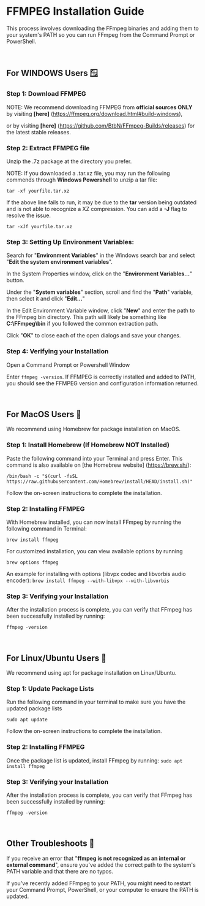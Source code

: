 # FFMPEG Installation Guide

This process involves downloading the FFmpeg binaries and adding them to your system's PATH so you can run FFmpeg from the Command Prompt or PowerShell.

<br>

## For WINDOWS Users 🪟

### Step 1: Download FFMPEG
NOTE: We recommend downloading FFMPEG from **official sources ONLY** by visiting **[here]** (https://ffmpeg.org/download.html#build-windows), <br>

or by visiting **[here]** (https://github.com/BtbN/FFmpeg-Builds/releases) for the latest stable releases. 

### Step 2: Extract FFMPEG file
Unzip the .7z package at the directory you prefer. <br>

NOTE: If you downloaded a .tar.xz file, you may run the following commends through **Windows Powershell** to unzip a tar file: <br>

```tar -xf yourfile.tar.xz```<br>

If the above line fails to run, it may be due to the **tar** version being outdated and is not able to recognize a XZ compression. You can add a **-J** flag to resolve the issue. <br>

```tar -xJf yourfile.tar.xz```<br>

### Step 3: Setting Up Environment Variables:
Search for "**Environment Variables**" in the Windows search bar and select "**Edit the system environment variables**". <br>

In the System Properties window, click on the "**Environment Variables...**" button. <br>

Under the "**System variables**" section, scroll and find the "**Path**" variable, then select it and click "**Edit...**"

In the Edit Environment Variable window, click "**New**" and enter the path to the FFmpeg bin directory. This path will likely be something like __C:\FFmpeg\bin__ if you followed the common extraction path.

Click "**OK**" to close each of the open dialogs and save your changes.


### Step 4: Verifying your Installation
Open a Command Prompt or Powershell Window <br>

Enter `ffmpeg -version`. If FFMPEG is correctly installed and added to PATH, you should see the FFMPEG version and configuration information returned. <br>

<br>

## For MacOS Users 🍎

We recommend using Homebrew for package installation on MacOS. <br>

### Step 1: Install Homebrew (If Homebrew **NOT** Installed)
Paste the following command into your Terminal and press Enter. This command is also available on [the Homebrew website] (https://brew.sh/): <br>

```/bin/bash -c "$(curl -fsSL https://raw.githubusercontent.com/Homebrew/install/HEAD/install.sh)"``` <br>

Follow the on-screen instructions to complete the installation.<br>

### Step 2: Installing FFMPEG
With Homebrew installed, you can now install FFmpeg by running the following command in Terminal: <br>

```brew install ffmpeg```<br>

For customized installation, you can view available options by running

```brew options ffmpeg```<br>

An example for installing with options (libvpx codec and libvorbis audio encoder):
```brew install ffmpeg --with-libvpx --with-libvorbis```<br>

### Step 3: Verifying your Installation
After the installation process is complete, you can verify that FFmpeg has been successfully installed by running: <br>

```ffmpeg -version``` <br>

<br>

## For Linux/Ubuntu Users 🐧

We recommend using apt for package installation on Linux/Ubuntu. <br>

### Step 1: Update Package Lists
Run the following command in your terminal to make sure you have the updated package lists<br>

```sudo apt update``` <br>

Follow the on-screen instructions to complete the installation.<br>

### Step 2: Installing FFMPEG
Once the package list is updated, install FFmpeg by running:
```sudo apt install ffmpeg```<br>

### Step 3: Verifying your Installation
After the installation process is complete, you can verify that FFmpeg has been successfully installed by running: <br>

```ffmpeg -version``` <br>

<br>

## Other Troubleshoots 🛟
If you receive an error that "**ffmpeg is not recognized as an internal or external command**", ensure you've added the correct path to the system's PATH variable and that there are no typos. <br>

If you've recently added FFmpeg to your PATH, you might need to restart your Command Prompt, PowerShell, or your computer to ensure the PATH is updated. <br>